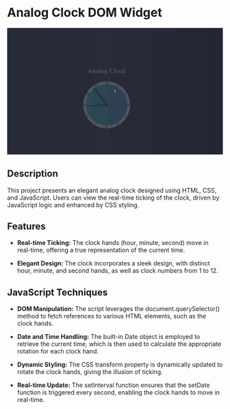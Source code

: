 # Analog Clock DOM Widget

![Analog Clock DOM Widget](analog-clock.gif)

## Description

This project presents an elegant analog clock designed using HTML, CSS, and JavaScript. Users can view the real-time ticking of the clock, driven by JavaScript logic and enhanced by CSS styling.

## Features

- **Real-time Ticking:** The clock hands (hour, minute, second) move in real-time, offering a true representation of the current time.

- **Elegant Design:** The clock incorporates a sleek design, with distinct hour, minute, and second hands, as well as clock numbers from 1 to 12.

## JavaScript Techniques

- **DOM Manipulation:** The script leverages the document.querySelector() method to fetch references to various HTML elements, such as the clock hands.

- **Date and Time Handling:** The built-in Date object is employed to retrieve the current time, which is then used to calculate the appropriate rotation for each clock hand.

- **Dynamic Styling:** The CSS transform property is dynamically updated to rotate the clock hands, giving the illusion of ticking.

- **Real-time Update:** The setInterval function ensures that the setDate function is triggered every second, enabling the clock hands to move in real-time.
